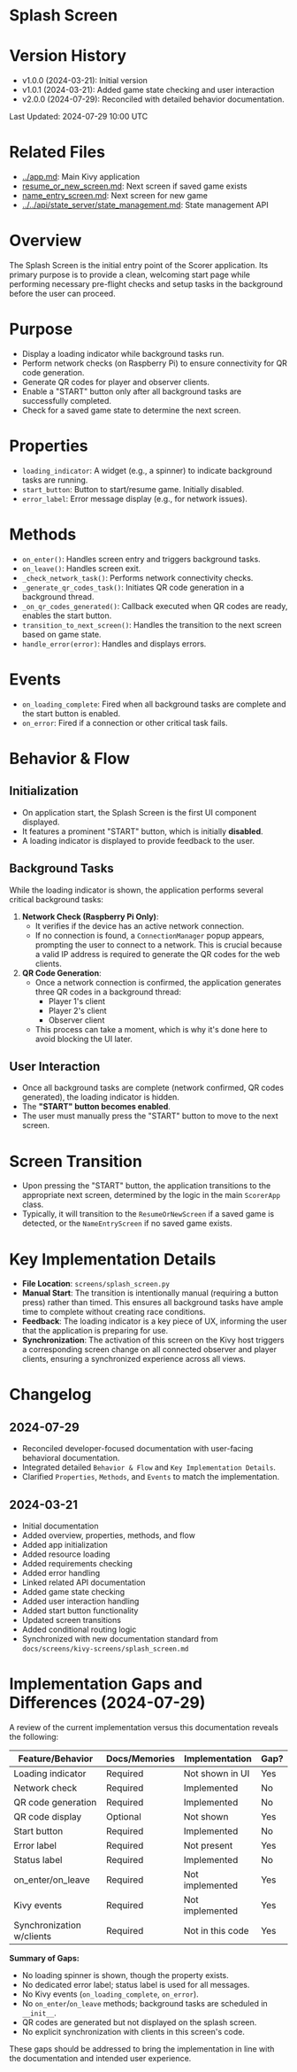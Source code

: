 # Splash Screen

# Version History

- v1.0.0 (2024-03-21): Initial version
- v1.0.1 (2024-03-21): Added game state checking and user interaction
- v2.0.0 (2024-07-29): Reconciled with detailed behavior documentation.

Last Updated: 2024-07-29 10:00 UTC

# Related Files

- [../app.md](../app.md): Main Kivy application
- [resume_or_new_screen.md](./resume_or_new_screen.md): Next screen if saved game exists
- [name_entry_screen.md](./name_entry_screen.md): Next screen for new game
- [../../api/state_server/state_management.md](../../api/state_server/state_management.md): State management API

# Overview

The Splash Screen is the initial entry point of the Scorer application. Its primary purpose is to provide a clean, welcoming start page while performing necessary pre-flight checks and setup tasks in the background before the user can proceed.

# Purpose

- Display a loading indicator while background tasks run.
- Perform network checks (on Raspberry Pi) to ensure connectivity for QR code generation.
- Generate QR codes for player and observer clients.
- Enable a "START" button only after all background tasks are successfully completed.
- Check for a saved game state to determine the next screen.

# Properties

- `loading_indicator`: A widget (e.g., a spinner) to indicate background tasks are running.
- `start_button`: Button to start/resume game. Initially disabled.
- `error_label`: Error message display (e.g., for network issues).

# Methods

- `on_enter()`: Handles screen entry and triggers background tasks.
- `on_leave()`: Handles screen exit.
- `_check_network_task()`: Performs network connectivity checks.
- `_generate_qr_codes_task()`: Initiates QR code generation in a background thread.
- `_on_qr_codes_generated()`: Callback executed when QR codes are ready, enables the start button.
- `transition_to_next_screen()`: Handles the transition to the next screen based on game state.
- `handle_error(error)`: Handles and displays errors.

# Events

- `on_loading_complete`: Fired when all background tasks are complete and the start button is enabled.
- `on_error`: Fired if a connection or other critical task fails.

# Behavior & Flow

## Initialization

- On application start, the Splash Screen is the first UI component displayed.
- It features a prominent "START" button, which is initially **disabled**.
- A loading indicator is displayed to provide feedback to the user.

## Background Tasks

While the loading indicator is shown, the application performs several critical background tasks:

1.  **Network Check (Raspberry Pi Only)**:
    - It verifies if the device has an active network connection.
    - If no connection is found, a `ConnectionManager` popup appears, prompting the user to connect to a network. This is crucial because a valid IP address is required to generate the QR codes for the web clients.
2.  **QR Code Generation**:
    - Once a network connection is confirmed, the application generates three QR codes in a background thread:
      - Player 1's client
      - Player 2's client
      - Observer client
    - This process can take a moment, which is why it's done here to avoid blocking the UI later.

## User Interaction

- Once all background tasks are complete (network confirmed, QR codes generated), the loading indicator is hidden.
- The **"START" button becomes enabled**.
- The user must manually press the "START" button to move to the next screen.

# Screen Transition

- Upon pressing the "START" button, the application transitions to the appropriate next screen, determined by the logic in the main `ScorerApp` class.
- Typically, it will transition to the `ResumeOrNewScreen` if a saved game is detected, or the `NameEntryScreen` if no saved game exists.

# Key Implementation Details

- **File Location**: `screens/splash_screen.py`
- **Manual Start**: The transition is intentionally manual (requiring a button press) rather than timed. This ensures all background tasks have ample time to complete without creating race conditions.
- **Feedback**: The loading indicator is a key piece of UX, informing the user that the application is preparing for use.
- **Synchronization**: The activation of this screen on the Kivy host triggers a corresponding screen change on all connected observer and player clients, ensuring a synchronized experience across all views.

# Changelog

## 2024-07-29

- Reconciled developer-focused documentation with user-facing behavioral documentation.
- Integrated detailed `Behavior & Flow` and `Key Implementation Details`.
- Clarified `Properties`, `Methods`, and `Events` to match the implementation.

## 2024-03-21

- Initial documentation
- Added overview, properties, methods, and flow
- Added app initialization
- Added resource loading
- Added requirements checking
- Added error handling
- Linked related API documentation
- Added game state checking
- Added user interaction handling
- Added start button functionality
- Updated screen transitions
- Added conditional routing logic
- Synchronized with new documentation standard from `docs/screens/kivy-screens/splash_screen.md`

# Implementation Gaps and Differences (2024-07-29)

A review of the current implementation versus this documentation reveals the following:

| Feature/Behavior          | Docs/Memories | Implementation   | Gap? |
| ------------------------- | ------------- | ---------------- | ---- |
| Loading indicator         | Required      | Not shown in UI  | Yes  |
| Network check             | Required      | Implemented      | No   |
| QR code generation        | Required      | Implemented      | No   |
| QR code display           | Optional      | Not shown        | Yes  |
| Start button              | Required      | Implemented      | No   |
| Error label               | Required      | Not present      | Yes  |
| Status label              | Required      | Implemented      | No   |
| on_enter/on_leave         | Required      | Not implemented  | Yes  |
| Kivy events               | Required      | Not implemented  | Yes  |
| Synchronization w/clients | Required      | Not in this code | Yes  |

**Summary of Gaps:**

- No loading spinner is shown, though the property exists.
- No dedicated error label; status label is used for all messages.
- No Kivy events (`on_loading_complete`, `on_error`).
- No `on_enter`/`on_leave` methods; background tasks are scheduled in `__init__`.
- QR codes are generated but not displayed on the splash screen.
- No explicit synchronization with clients in this screen's code.

These gaps should be addressed to bring the implementation in line with the documentation and intended user experience.
